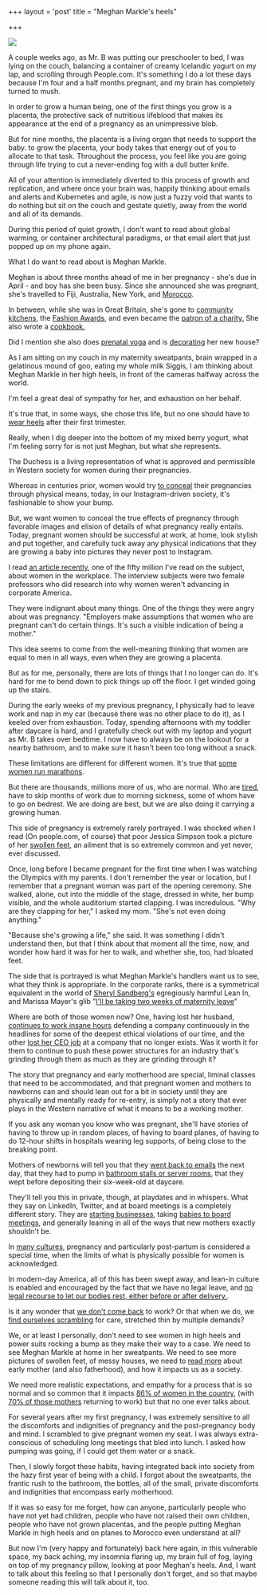 +++
layout = 'post'
title = "Meghan Markle's heels"

+++

<meta name="twitter:card" content="summary">
<meta name="twitter:site" content="@vboykis">
<meta name="twitter:creator" content="@vboykis">
<meta name="twitter:title" content="Meghan Markle's heels">
<meta name="twitter:description" content="As I am sitting on my couch in my maternity sweatpants,I am thinking about Meghan Markle in her high heels.">
<meta name="twitter:image" content="https://raw.githubusercontent.com/vkblog/vkblog.github.io/master/public/img/meghan.png">

![](https://raw.githubusercontent.com/vkblog/vkblog.github.io/master/public/img/meghan.png)


A couple weeks ago, as Mr. B was putting our preschooler to bed, I was lying on the couch, balancing a container of creamy Icelandic yogurt on my lap, and scrolling through People.com. It's something I do a lot these days because I'm four and a half months pregnant, and my brain has completely turned to mush. 

In order to grow a human being, one of the first things you grow is a placenta, the protective sack of nutritious lifeblood that makes its appearance at the end of a pregnancy as an unimpressive blob. 

But for nine months, the placenta is a living organ that needs to support the baby.  to grow the placenta, your body takes that energy out of you to allocate to that task. Throughout the process, you feel like you are going through life trying to cut a never-ending fog with a dull butter knife. 

All of your attention is immediately diverted to this process of growth and replication, and where once your brain was, happily thinking about emails and alerts and Kubernetes and agile, is now just a fuzzy void that wants to do nothing but sit on the couch and gestate quietly, away from the world and all of its demands. 

During this period of quiet growth, I don't want to read about global warming, or container architectural paradigms, or that email alert that just popped up on my phone again.   

What I do want to read about is Meghan Markle. 

Meghan is about three months ahead of me in her pregnancy - she's due in April - and boy has she been busy. Since she announced she was pregnant, she's travelled to Fiji, Australia, New York, and [Morocco](https://www.townandcountrymag.com/society/tradition/a26251513/prince-harry-meghan-markle-morocco-trip-itinerary-details-2019/).  

In between, while she was in Great Britain, she's gone to [community kitchens](https://people.com/royals/meghan-markle-prince-harry-adele-visit-community-kitchen/), the [Fashion Awards](https://www.cosmopolitan.com/entertainment/celebs/a25462396/meghan-markle-fashion-awards-givenchy-outfit/), and even became the [patron of a charity.](https://www.reuters.com/article/us-britain-women-royals/meghan-markle-to-help-vulnerable-british-women-reach-for-the-stars-idUSKCN1P426P) She also wrote a [cookbook.](https://www.royalfoundation.com/project/together-cookbook/)  

Did I mention she also does [prenatal yoga](https://www.elle.com/uk/life-and-culture/a23919805/meghan-markles-pregnancy-jet-lag-yoga/) and is [decorating](https://www.hellomagazine.com/homes/2019022670222/prince-harry-meghan-markle-new-house-frogmore-cottage-details/) her new house? 

As I am sitting on my couch in my maternity sweatpants, brain wrapped in a gelatinous mound of goo, eating my whole milk Siggis, I am thinking about Meghan Markle in her high heels, in front of the cameras halfway across the world. 

I'm feel a great deal of sympathy for her, and exhaustion on her behalf. 

It's true that, in some ways, she chose this life, but no one should have to [wear heels](https://footwearnews.com/2018/fashion/celebrity-style/meghan-markle-pregnancy-fashion-remembrance-day-1202705594/) after their first trimester. 

Really, when I dig deeper into the bottom of my mixed berry yogurt,  what I'm feeling sorry for is not just Meghan, but what she represents. 

The Duchess is a living representation of what is approved and permissible in Western society for women during their pregnancies. 

Whereas in centuries prior, women would try [to conceal](http://blog.mdhs.org/costumes/victorian-image-of-pregnancy-through-corsetry) their pregnancies through physical means, today, in our Instagram-driven society, it's fashionable to show your bump.  

But, we want women to conceal the true effects of pregnancy through favorable images and elision of details of what pregnancy really entails.  Today, pregnant women should be successful at work, at home, look stylish and put together, and carefully tuck away any physical indications that they are growing a baby into pictures they never post to Instagram.

I read [an article recently](https://www.nytimes.com/interactive/2019/02/21/magazine/women-corporate-america.html), one of the fifty million I've read on the subject, about women in the workplace. The interview subjects were two female professors who did research into why women weren't advancing in corporate America. 

They were indignant about many things. One of the things they were angry about was pregnancy. "Employers make assumptions that women who are pregnant can't do certain things. It's such a visible indication of being a mother."

This idea seems to come from the well-meaning thinking that women are equal to men in all ways, even when they are growing a placenta. 

But as for me, personally, there are lots of things that I no longer can do. It's hard for me to bend down to pick things up off the floor. I get winded going up the stairs. 

During the early weeks of my previous pregnancy, I physically had to leave work and nap in my car (because there was no other place to do it), as I keeled over from exhaustion. Today, spending afternoons with my toddler after daycare is hard, and I gratefully check out with my laptop and yogurt as Mr. B takes over bedtime.   I now have to always be on the lookout for a nearby bathroom, and to make sure it hasn't been too long without a snack. 


These limitations are different for different women. It's true that [some women run marathons](https://www.thedailybeast.com/running-a-boston-marathon-75-months-pregnant). 

But there are thousands, millions more of us, who are normal. Who are [tired](https://old.reddit.com/r/BabyBumps/comments/av0hw6/working_at_37_weeks_blows/), have to skip months of work due to morning sickness, some of whom have to go on bedrest. We are doing are best, but we are also doing it carrying a growing human. 

This side of pregnancy is extremely rarely portrayed. I was shocked when I read (On people.com, of course) that poor Jessica Simpson took a picture of her [swollen feet](https://www.eonline.com/news/1004155/pregnant-jessica-simpson-cries-for-help-for-super-swollen-foot), an ailment that is so extremely common and yet never, ever discussed. 

Once, long before I became pregnant for the first time when I was watching the Olympics with my parents. I don't remember the year or location, but I remember that a pregnant woman was part of the opening ceremony. She walked, alone, out into the middle of the stage, dressed in white, her bump visible, and the whole auditorium started clapping. I was incredulous. "Why are they clapping for her," I asked my mom. "She's not even doing anything."

"Because she's growing a life," she said. It was something I didn't understand then, but that I think about that moment all the time, now, and wonder how hard it was for her to walk, and whether she, too, had bloated feet. 

The side that is portrayed is what Meghan Markle's handlers want us to see, what they think is appropriate.  In the corporate ranks, there is a symmetrical equivalent in the world of [Sheryl Sandberg's](http://blog.vickiboykis.com/2012/07/sheryl-anne-marie-and-marissa-are-giving-bad-advice-to-young-women-who-desperately-need-good-advice/) egregiously harmful Lean In, and Marissa Mayer's glib "[I'll be taking two weeks of maternity leave](https://www.theguardian.com/technology/2015/sep/02/yahoo-ceo-marissa-mayer-minimal-maternity-leave-plan-prompts-dismay)"

Where are both of those women now? One, having lost her husband, [continues to work insane hours](https://www.nytimes.com/2018/11/23/opinion/sunday/sheryl-sandberg-facebook-russia.html) defending a company continuously in the headlines for some of the deepest ethical violations of our time, and the other [lost her CEO job](https://www.nytimes.com/2018/04/18/business/marissa-mayer-corner-office.html) at a company that no longer exists. Was it worth it for them to continue to push these power structures for an industry that's grinding through them as much as they are grinding through it?  

The story that pregnancy and early motherhood are special, liminal classes that need to be accommodated, and that pregnant women and mothers to newborns can and should lean out for a bit in society until they are physically and mentally ready for re-entry, is simply not a story that ever plays in the Western narrative of what it means to be a working mother. 

If you ask any woman you know who was pregnant, she'll have stories of having to throw up in random places, of having to board planes, of having to do 12-hour shifts in hospitals wearing leg supports, of being close to the breaking point. 

Mothers of newborns will tell you that they [went back to emails](https://www.pbs.org/newshour/show/why-americas-policies-toward-mothers-need-to-be-fixed) the next day, that they had to pump in [bathroom stalls or server rooms](https://twitter.com/AstridBears/status/972134353898582017), that they wept before depositing their six-week-old at daycare.

They'll tell you this in private, though, at playdates and in whispers. What they say on LinkedIn, Twitter, and at board meetings is a completely different story. They are [starting businesses](https://hbr.org/2017/12/yes-you-can-start-a-business-and-have-a-baby-at-the-same-time), taking [babies to board meetings](https://www.billablewithbaby.com/you-took-a-baby-to-a-board-meeting/), and generally leaning in all of the ways that new mothers exactly shouldn't be. 

In [many cultures](https://en.wikipedia.org/wiki/Postpartum_confinement), pregnancy and particularly post-partum is considered a special time, when the limits of what is physically possible for women is acknowledged. 

In modern-day America, all of this has been swept away, and lean-in culture is enabled and encouraged by the fact that we have no legal leave, and [no legal recourse to let our bodies rest, either before or after delivery.](https://www.reddit.com/r/beyondthebump/comments/ax1n88/american_family_leave_is_worthless/). 

Is it any wonder that [we don't come back](https://twitter.com/skdh/status/1100358133434761221) to work? Or that when we do, we [find ourselves scrambling](
https://www.bloomberg.com/news/articles/2019-03-04/holdout-jeff-bezos-confronted-by-amazon-moms-demanding-daycare) for care, stretched thin by multiple demands? 

We, or at least I personally, don't need to see women in high heels and power suits rocking a bump as they make their way to a case. We need to see Meghan Markle at home in her sweatpants. We need to see more pictures of swollen feet, of messy houses, we need to [read more](http://blog.vickiboykis.com/2015/10/diaper-by-diaper-and-bottle-by-bottle/) about early mother (and also fatherhood), and how it impacts us as a society. 

We need more realistic expectations, and empathy for a process that is so normal and so common that it impacts [86% of women in the country](https://www.nytimes.com/2018/01/18/upshot/the-us-fertility-rate-is-down-yet-more-women-are-mothers.html), (with [70% of those mothers](http://www.pewresearch.org/fact-tank/2018/05/10/facts-about-u-s-mothers/) returning to work) but that no one ever talks about. 

For several years after my first pregnancy, I was extremely sensitive to all the discomforts and indignities of pregnancy and the post-pregnancy body and mind.  I scrambled to give pregnant women my seat. I was always extra-conscious of scheduling long meetings that bled into lunch. I asked how pumping was going, if I could get them water or a snack. 

Then, I slowly forgot these habits, having integrated back into society from the hazy first year of being with a child. I forgot about the sweatpants, the frantic rush to the bathroom, the bottles, all of the small, private discomforts and indignities that encompass early motherhood. 

If it was so easy for me forget, how can anyone, particularly people who have not yet had children, people who have not raised their own children, people who have not grown placentas, and the people putting Meghan Markle in high heels and on planes to Morocco even understand at all? 

But now I'm (very happy and fortunately) back here again, in this vulnerable space, my back aching, my insomnia flaring up, my brain full of fog, laying on top of my pregnancy pillow, looking at poor Meghan's heels.  And, I want to talk about this feeling so that I personally don't forget, and so that maybe someone reading this will talk about it, too.   
